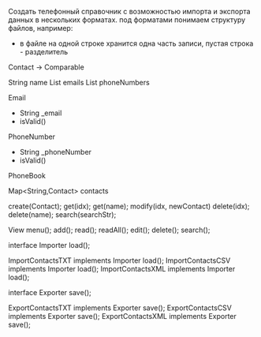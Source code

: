 Создать телефонный справочник с возможностью импорта и экспорта данных в нескольких форматах.
под форматами понимаем структуру файлов, например:
- в файле на одной строке хранится одна часть записи, пустая строка - разделитель


Contact -> Comparable
<!-- int ID -->
String name
List<Email> emails
List<PhoneNumber> phoneNumbers

Email
- String _email
- isValid()

PhoneNumber
- String _phoneNumber
- isValid()

PhoneBook 
<!-- static int idCounter; -->
Map<String,Contact> contacts

create(Contact);
get(idx);
get(name);
modify(idx, newContact)
delete(idx);
delete(name);
search(searchStr);

View
menu();
add();
read();
readAll();
edit();
delete();
search();

interface Importer
load();

ImportContactsTXT implements Importer
load();
ImportContactsCSV implements Importer
load();
ImportContactsXML implements Importer
load();

interface Exporter
save();

ExportContactsTXT implements Exporter
save();
ExportContactsCSV implements Exporter
save();
ExportContactsXML implements Exporter
save();

<!-- name;email;phone
vasya;vas@ya.ru;123 -->